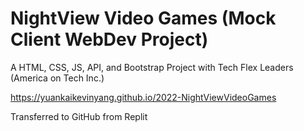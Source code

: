 # NightView Video Games (Mock Client WebDev Project)
A HTML, CSS, JS, API, and Bootstrap Project with Tech Flex Leaders (America on Tech Inc.)

https://yuankaikevinyang.github.io/2022-NightViewVideoGames

Transferred to GitHub from Replit
